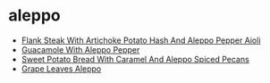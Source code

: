 # aleppo

 * [Flank Steak With Artichoke Potato Hash And Aleppo Pepper Aioli](index/f/flank-steak-with-artichoke-potato-hash-and-aleppo-pepper-aioli-352092.json)
 * [Guacamole With Aleppo Pepper](index/g/guacamole-with-aleppo-pepper-51235680.json)
 * [Sweet Potato Bread With Caramel And Aleppo Spiced Pecans](index/s/sweet-potato-bread-with-caramel-and-aleppo-spiced-pecans-51249830.json)
 * [Grape Leaves Aleppo](index/g/grape-leaves-aleppo.json)
